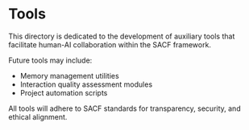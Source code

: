 # Tools

This directory is dedicated to the development of auxiliary tools that facilitate human-AI collaboration within the SACF framework.

Future tools may include:
- Memory management utilities
- Interaction quality assessment modules
- Project automation scripts

All tools will adhere to SACF standards for transparency, security, and ethical alignment.
